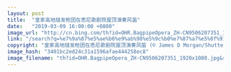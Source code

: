```yaml
---
layout: post
title:  "皇家高地燧发枪团在悉尼歌剧院屋顶演奏风笛"
date:   "2019-03-09 16:00:00 +0800"
image_url: "http://cn.bing.com/th?id=OHR.BagpipeOpera_ZH-CN9506207351_1920x1080.jpg&rf=NorthMale_1920x1080.jpg&pid=hp"
link: "/search?q=%e7%9a%87%e5%ae%b6%e9%ab%98%e5%9c%b0%e7%87%a7%e5%8f%91%e6%9e%aa%e5%9b%a2&form=hpcapt&mkt=zh-cn"
copyright: "皇家高地燧发枪团在悉尼歌剧院屋顶演奏风笛 (© James D Morgan/Shutterstock)"
image_hash: "3401bc2ed24c31a1596afae444258ec8"
image_filename: "th?id=OHR.BagpipeOpera_ZH-CN9506207351_1920x1080.jpg&rf=NorthMale_1920x1080.jpg&pid=hp"
---
```


